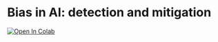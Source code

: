 # Bias in AI: detection and mitigation


[![Open In Colab](https://colab.research.google.com/assets/colab-badge.svg)](https://colab.research.google.com/drive/157nrXzdLmcVEfOk6SIjH_GC6f14cpdAm#scrollTo=13i7KQ9t-CV8)
